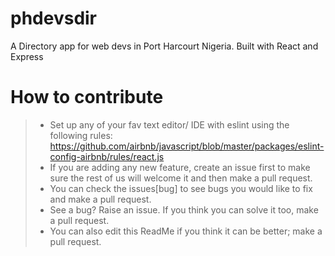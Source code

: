 # phdevsdir
A Directory app for web devs in Port Harcourt Nigeria. Built with React and Express

# How to contribute
> - Set up any of your fav text editor/ IDE with eslint using the following rules: https://github.com/airbnb/javascript/blob/master/packages/eslint-config-airbnb/rules/react.js
> - If you are adding any new feature, create an issue first to make sure the rest of us will welcome it and then make a pull request.
> - You can check the issues[bug] to see bugs you would like to fix and make a pull request.
> - See a bug? Raise an issue. If you think you can solve it too, make a pull request.
> - You can also edit this ReadMe if you think it can be better; make a pull request.


